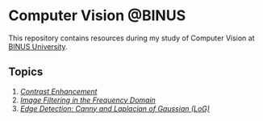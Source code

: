 # Computer Vision @BINUS

This repository contains resources during my study of Computer Vision at [BINUS University](https://binus.ac.id).

## Topics
1. _[Contrast Enhancement](https://github.com/dzniel/binus-computer-vision-course/blob/main/01_contrast_enhancement.ipynb)_
2. _[Image Filtering in the Frequency Domain](https://github.com/dzniel/binus-computer-vision-course/blob/main/02_image_filtering.ipynb)_
3. _[Edge Detection: Canny and Laplacian of Gaussian (LoG)](https://github.com/dzniel/binus-computer-vision-course/blob/main/03_edge_detection.ipynb)_
